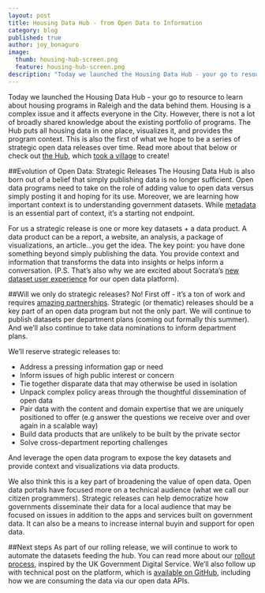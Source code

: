 ```yaml
---
layout: post
title: Housing Data Hub - from Open Data to Information
category: blog
published: true
author: joy_bonaguro
image:
  thumb: housing-hub-screen.png
  feature: housing-hub-screen.png
description: "Today we launched the Housing Data Hub - your go to resource to learn about housing programs in Raleigh and the data behind them. This is also the first of what we hope to be a series of strategic open data releases over time."
---
```

Today we launched the Housing Data Hub - your go to resource to learn about housing programs in Raleigh and the data behind them. Housing is a complex issue and it affects everyone in the City. However, there is not a lot of broadly shared knowledge about the existing portfolio of programs. The Hub puts all housing data in one place, visualizes it, and provides the program context.
This is also the first of what we hope to be a series of strategic open data releases over time. Read more about that below or check out [the Hub](http://housing.datasf.org), which [took a village](http://housing.datasf.org/about/#acknowledgements) to create!

##Evolution of Open Data: Strategic Releases
The Housing Data Hub is also born out of a belief that simply publishing data is no longer sufficient. Open data programs need to take on the role of adding value to open data versus simply posting it and hoping for its use. Moreover, we are learning how important context is to understanding government datasets. While [metadata](http://datasf.org/blog/u-heart-metadata/) is an essential part of context, it’s a starting not endpoint.

For us a strategic release is one or more key datasets + a data product. A data product can be a report, a website, an analysis, a package of visualizations, an article...you get the idea. The key point: you have done something beyond simply publishing the data. You provide context and information that transforms the data into insights or helps inform a conversation. (P.S. That’s also why we are excited about Socrata’s [new dataset user experience](http://www.socrata.com/rethink) for our open data platform).

##Will we only do strategic releases?
No! First off - it’s a ton of work and requires [amazing partnerships](http://housing.datasf.org/about/#acknowledgements). Strategic (or thematic) releases should be a key part of an open data program but not the only part. We will continue to publish datasets per department plans (coming out formally this summer). And we’ll also continue to take data nominations to inform department plans.

We’ll reserve strategic releases to:

- Address a pressing information gap or need
- Inform issues of high public interest or concern
- Tie together disparate data that may otherwise be used in isolation
- Unpack complex policy areas through the thoughtful dissemination of open data
- Pair data with the content and domain expertise that we are uniquely positioned to offer (e.g answer the questions we receive over and over again in a scalable way)
- Build data products that are unlikely to be built by the private sector
- Solve cross-department reporting challenges

And leverage the open data program to expose the key datasets and provide context and visualizations via data products.

We also think this is a key part of broadening the value of open data. Open data portals have focused more on a technical audience (what we call our citizen programmers). Strategic releases can help democratize how governments disseminate their data for a local audience that may be focused on issues in addition to the apps and services built on government data. It can also be a means to increase internal buyin and support for open data.

##Next steps
As part of our rolling release, we will continue to work to automate the datasets feeding the hub. You can read more about our [rollout process](http://housing.datasf.org/about/#our-process), inspired by the UK Government Digital Service. We’ll also follow up with technical post on the platform, which is [available on GitHub](https://github.com/datasf/housing-data-hub), including how we are consuming the data via our open data APIs.